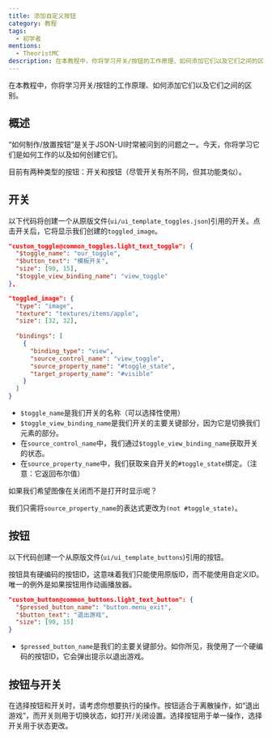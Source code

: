 ```yaml
---
title: 添加自定义按钮
category: 教程
tags:
  - 初学者
mentions:
  - TheoristMC
description: 在本教程中，你将学习开关/按钮的工作原理、如何添加它们以及它们之间的区别。
---
```


在本教程中，你将学习开关/按钮的工作原理、如何添加它们以及它们之间的区别。

## 概述

“如何制作/放置按钮”是关于JSON-UI时常被问到的问题之一。今天，你将学习它们是如何工作的以及如何创建它们。

目前有两种类型的按钮：开关和按钮（尽管开关有所不同，但其功能类似）。

## 开关

以下代码将创建一个从原版文件(`ui/ui_template_toggles.json`)引用的开关。点击开关后，它将显示我们创建的`toggled_image`。

```json title="RP/ui/your_file.json"
"custom_toggle@common_toggles.light_text_toggle": {
  "$toggle_name": "our_toggle",
  "$button_text": "模板开关",
  "size": [90, 15],
  "$toggle_view_binding_name": "view_toggle"
},

"toggled_image": {
  "type": "image",
  "texture": "textures/items/apple",
  "size": [32, 32],
  
  "bindings": [
    {
      "binding_type": "view",
      "source_control_name": "view_toggle",
      "source_property_name": "#toggle_state",
      "target_property_name": "#visible"
    }
  ]
}
```

-   `$toggle_name`是我们开关的名称（可以选择性使用）
-   `$toggle_view_binding_name`是我们开关的主要关键部分，因为它是切换我们元素的部分。
-   在`source_control_name`中，我们通过`$toggle_view_binding_name`获取开关的状态。
-   在`source_property_name`中，我们获取来自开关的`#toggle_state`绑定。（注意：它返回布尔值）

如果我们希望图像在关闭而不是打开时显示呢？

我们只需将`source_property_name`的表达式更改为`(not #toggle_state)`。

## 按钮

以下代码创建一个从原版文件(`ui/ui_template_buttons`)引用的按钮。

按钮具有硬编码的按钮ID，这意味着我们只能使用原版ID，而不能使用自定义ID。唯一的例外是如果按钮用作动画播放器。

```json title="RP/ui/your_file.json"
"custom_button@common_buttons.light_text_button": {
  "$pressed_button_name": "button.menu_exit",
  "$button_text": "退出游戏",
  "size": [90, 15]
}
```

-   `$pressed_button_name`是我们的主要关键部分。如你所见，我使用了一个硬编码的按钮ID，它会弹出提示以退出游戏。

## 按钮与开关

在选择按钮和开关时，请考虑你想要执行的操作。按钮适合于离散操作，如“退出游戏”，而开关则用于切换状态，如打开/关闭设置。选择按钮用于单一操作，选择开关用于状态更改。